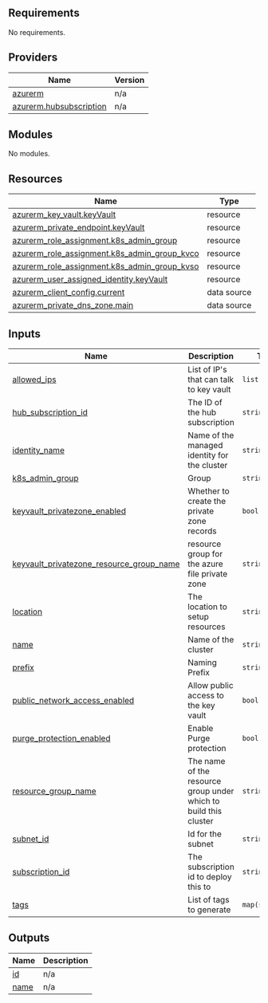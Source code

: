 <!-- BEGIN_TF_DOCS -->
## Requirements

No requirements.

## Providers

| Name | Version |
|------|---------|
| <a name="provider_azurerm"></a> [azurerm](#provider\_azurerm) | n/a |
| <a name="provider_azurerm.hubsubscription"></a> [azurerm.hubsubscription](#provider\_azurerm.hubsubscription) | n/a |

## Modules

No modules.

## Resources

| Name | Type |
|------|------|
| [azurerm_key_vault.keyVault](https://registry.terraform.io/providers/hashicorp/azurerm/latest/docs/resources/key_vault) | resource |
| [azurerm_private_endpoint.keyVault](https://registry.terraform.io/providers/hashicorp/azurerm/latest/docs/resources/private_endpoint) | resource |
| [azurerm_role_assignment.k8s_admin_group](https://registry.terraform.io/providers/hashicorp/azurerm/latest/docs/resources/role_assignment) | resource |
| [azurerm_role_assignment.k8s_admin_group_kvco](https://registry.terraform.io/providers/hashicorp/azurerm/latest/docs/resources/role_assignment) | resource |
| [azurerm_role_assignment.k8s_admin_group_kvso](https://registry.terraform.io/providers/hashicorp/azurerm/latest/docs/resources/role_assignment) | resource |
| [azurerm_user_assigned_identity.keyVault](https://registry.terraform.io/providers/hashicorp/azurerm/latest/docs/resources/user_assigned_identity) | resource |
| [azurerm_client_config.current](https://registry.terraform.io/providers/hashicorp/azurerm/latest/docs/data-sources/client_config) | data source |
| [azurerm_private_dns_zone.main](https://registry.terraform.io/providers/hashicorp/azurerm/latest/docs/data-sources/private_dns_zone) | data source |

## Inputs

| Name | Description | Type | Default | Required |
|------|-------------|------|---------|:--------:|
| <a name="input_allowed_ips"></a> [allowed\_ips](#input\_allowed\_ips) | List of IP's that can talk to key vault | `list(string)` | n/a | yes |
| <a name="input_hub_subscription_id"></a> [hub\_subscription\_id](#input\_hub\_subscription\_id) | The ID of the hub subscription | `string` | n/a | yes |
| <a name="input_identity_name"></a> [identity\_name](#input\_identity\_name) | Name of the managed identity for the cluster | `string` | `""` | no |
| <a name="input_k8s_admin_group"></a> [k8s\_admin\_group](#input\_k8s\_admin\_group) | Group | `string` | n/a | yes |
| <a name="input_keyvault_privatezone_enabled"></a> [keyvault\_privatezone\_enabled](#input\_keyvault\_privatezone\_enabled) | Whether to create the private zone records | `bool` | `false` | no |
| <a name="input_keyvault_privatezone_resource_group_name"></a> [keyvault\_privatezone\_resource\_group\_name](#input\_keyvault\_privatezone\_resource\_group\_name) | resource group for the azure file private zone | `string` | `""` | no |
| <a name="input_location"></a> [location](#input\_location) | The location to setup resources | `string` | n/a | yes |
| <a name="input_name"></a> [name](#input\_name) | Name of the cluster | `string` | `""` | no |
| <a name="input_prefix"></a> [prefix](#input\_prefix) | Naming Prefix | `string` | `""` | no |
| <a name="input_public_network_access_enabled"></a> [public\_network\_access\_enabled](#input\_public\_network\_access\_enabled) | Allow public access to the key vault | `bool` | n/a | yes |
| <a name="input_purge_protection_enabled"></a> [purge\_protection\_enabled](#input\_purge\_protection\_enabled) | Enable Purge protection | `bool` | n/a | yes |
| <a name="input_resource_group_name"></a> [resource\_group\_name](#input\_resource\_group\_name) | The name of the resource group under which to build this cluster | `string` | n/a | yes |
| <a name="input_subnet_id"></a> [subnet\_id](#input\_subnet\_id) | Id for the subnet | `string` | n/a | yes |
| <a name="input_subscription_id"></a> [subscription\_id](#input\_subscription\_id) | The subscription id to deploy this to | `string` | n/a | yes |
| <a name="input_tags"></a> [tags](#input\_tags) | List of tags to generate | `map(string)` | n/a | yes |

## Outputs

| Name | Description |
|------|-------------|
| <a name="output_id"></a> [id](#output\_id) | n/a |
| <a name="output_name"></a> [name](#output\_name) | n/a |
<!-- END_TF_DOCS -->
